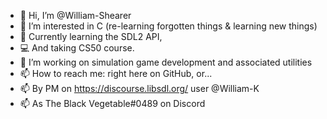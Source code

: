 - 👋 Hi, I’m @William-Shearer
- 👀 I’m interested in C (re-learning forgotten things & learning new things)
- 🌱 Currently learning the SDL2 API,
- :computer: And taking CS50 course.
- 💞️ I’m working on simulation game development and associated utilities
- 📫 How to reach me: right here on GitHub, or... 
- 📫 By PM on https://discourse.libsdl.org/ user @William-K
- 📫 As The Black Vegetable#0489 on Discord

<!---
William-Shearer/William-Shearer is a ✨ special ✨ repository because its `README.md` (this file) appears on your GitHub profile.
You can click the Preview link to take a look at your changes.
--->
